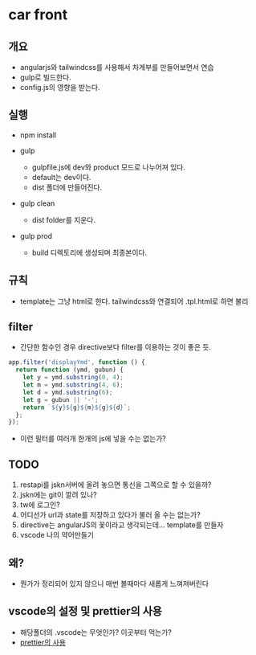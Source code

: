 # car front

## 개요

- angularjs와 tailwindcss를 사용해서 차계부를 만들어보면서 연습
- gulp로 빌드한다.
- config.js의 영향을 받는다.

## 실행

- npm install
- gulp

  - gulpfile.js에 dev와 product 모드로 나누어져 있다.
  - default는 dev이다.
  - dist 폴더에 만들어진다.

- gulp clean
  - dist folder를 지운다.
- gulp prod
  - build 디렉토리에 생성되며 최종본이다.

## 규칙

- template는 그냥 html로 한다. tailwindcss와 연결되어 .tpl.html로 하면 불리

## filter

- 간단한 함수인 경우 directive보다 filter를 이용하는 것이 좋은 듯.

```javascript
app.filter('displayYmd', function () {
  return function (ymd, gubun) {
    let y = ymd.substring(0, 4);
    let m = ymd.substring(4, 6);
    let d = ymd.substring(6);
    let g = gubun || '-';
    return `${y}${g}${m}${g}${d}`;
  };
});
```

- 이런 필터를 여러개 한개의 js에 넣을 수는 없는가?

## TODO

1. restapi를 jskn서버에 올려 놓으면 통신을 그쪽으로 할 수 있을까?
2. jskn에는 git이 깔려 있나?
3. tw에 로그인?
4. 어디선가 url과 state를 저장하고 있다가 불러 올 수는 없는가?
5. directive는 angularJS의 꽃이라고 생각되는데... template를 만들자
6. vscode 나의 약어만들기

## 왜?

- 뭔가가 정리되어 있지 않으니 매번 볼때마다 새롭게 느껴져버린다

## vscode의 설정 및 prettier의 사용

- 해당폴더의 .vscode는 무엇인가? 이곳부터 먹는가?
- [prettier의 사용](https://adjh54.tistory.com/20)
